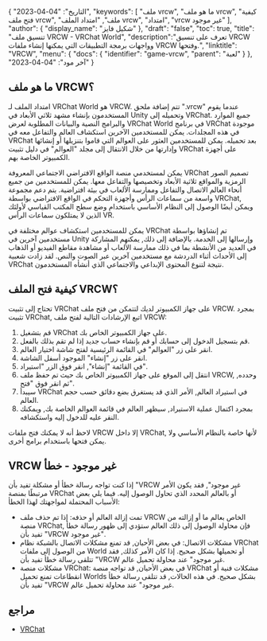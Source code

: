 {
"التاريخ": "04-04-2023",
  "keywords": [
"ملف vrcw",
"ما هو ملف vrcw",
"كيفية فتح ملف vrcw",
"ملف",
"امتداد الملف vrcw",
"امتداد",
"vrcw غير موجود"
],
  "author": {
"display_name": "شكيل فايز"
},
"draft": "false",
"toc": true,
"title": "تنسيق ملف VRCW - VRChat World",
  "description":"تعرف على تنسيق VRCW وواجهات برمجة التطبيقات التي يمكنها إنشاء ملفات VRCW وفتحها.",
"linktitle": "VRCW",
  "menu": {
    "docs": {
      "identifier": "game-vrcw",
"parent": "لعبة"
}
},
"آخر مود": "04-04-2023"
}

## ما هو ملف VRCW؟

امتداد الملف لـ VRChat World هو VRCW. تتم إضافة ملحق ".vrcw" عندما يقوم المستخدمون بإنشاء مشهد ثلاثي الأبعاد في Unity وتحميله إلى VRChat. جميع الموارد والبرامج النصية والبيانات المطلوبة لعرض VRChat World في برنامج VRChat موجودة في هذه المجلدات. يمكن للمستخدمين الآخرين استكشاف العالم والتفاعل معه في VRChat بعد تحميله. يمكن للمستخدمين العثور على العوالم التي قاموا بتنزيلها أو إنشائها وإدارتها من خلال الانتقال إلى مجلد "العوالم" في دليل تثبيت VRChat على أجهزة الكمبيوتر الخاصة بهم.

يمكن لمستخدمي منصة الواقع الافتراضي الاجتماعي المعروفة VRChat تصميم الصور الرمزية والمواقع ثلاثية الأبعاد وتخصيصها والتفاعل معها. يمكن للمستخدمين من جميع أنحاء العالم الاتصال والتفاعل وممارسة الألعاب في بيئة افتراضية. يتم دعم مجموعة واسعة من سماعات الرأس وأجهزة التحكم في الواقع الافتراضي بواسطة VRChat, ويمكن أيضًا الوصول إلى النظام الأساسي باستخدام وضع سطح المكتب القياسي لأولئك الذين لا يمتلكون سماعات الرأس VR.

يمكن للمستخدمين استكشاف عوالم مختلفة في VRChat تم إنشاؤها بواسطة مستخدمين آخرين في Unity وإرسالها إلى الخدمة. بالإضافة إلى ذلك, يمكنهم المشاركة في العديد من الأنشطة بما في ذلك ممارسة الألعاب أو مشاهدة مقاطع الفيديو أو الذهاب إلى الأحداث أثناء الدردشة مع مستخدمين آخرين عبر الصوت والنص. لقد زادت شعبية VRChat نتيجة لتنوع المحتوى الإبداعي والاجتماعي الذي أنشأه المستخدمون.

## كيفية فتح الملف VRCW؟

تحتاج إلى تثبيت VRChat على جهاز الكمبيوتر لديك لتتمكن من فتح ملف VRCW. بمجرد تثبيت VRChat, اتبع الإرشادات التالية لفتح ملف VRCW:

1. قم بتشغيل VRChat على جهاز الكمبيوتر الخاص بك.
2. قم بتسجيل الدخول إلى حسابك أو قم بإنشاء حساب جديد إذا لم تقم بذلك بالفعل.
3. انقر على زر "العوالم" في القائمة الرئيسية لفتح شاشة اختيار العالم.
4. انقر على زر "إنشاء" الموجود أسفل الشاشة.
5. في القائمة "إنشاء", انقر فوق الزر "استيراد".
6. انتقل إلى الموقع على جهاز الكمبيوتر الخاص بك حيث تم حفظ ملف VRCW, وحدده, ثم انقر فوق "فتح".
7. سيبدأ VRChat في استيراد العالم, الأمر الذي قد يستغرق بضع دقائق حسب حجم العالم.
8. بمجرد اكتمال عملية الاستيراد, سيظهر العالم في قائمة العوالم الخاصة بك, ويمكنك النقر عليه للدخول إليه واستكشافه.

لاحظ أنه لا يمكنك فتح ملفات VRCW إلا داخل VRChat, لأنها خاصة بالنظام الأساسي ولا يمكن فتحها باستخدام برامج أخرى.

## VRCW غير موجود - خطأ

إذا كنت تواجه رسالة خطأ أو مشكلة تفيد بأن "VRCW غير موجود", فقد يكون الأمر مرتبطًا بمنصة VRChat أو بالعالم المحدد الذي تحاول الوصول إليه. فيما يلي بعض الأسباب المحتملة لمواجهتك لهذا الخطأ:

- تمت إزالة العالم أو حذفه: إذا تم حذف ملف VRCW الخاص بعالم ما أو إزالته من منصة VRChat, فإن محاولة الوصول إلى ذلك العالم ستؤدي إلى ظهور رسالة خطأ تفيد بأن "VRCW غير موجود".
- مشكلات الاتصال: في بعض الأحيان, قد تمنع مشكلات الاتصال بالشبكة نظام VRChat من الوصول إلى ملفات World أو تحميلها بشكل صحيح. إذا كان الأمر كذلك, فقد تتلقى رسالة خطأ تفيد بأن "VRCW غير موجود" عند محاولة تحميل عالم.
- مشكلات منصة VRChat: في بعض الأحيان, قد تواجه منصة VRChat مشكلات فنية أو انقطاعات تمنع تحميل Worlds بشكل صحيح. في هذه الحالات, قد تتلقى رسالة خطأ تفيد بأن "VRCW غير موجود" عند محاولة تحميل عالم.

## مراجع
* [VRChat](https://en.wikipedia.org/wiki/VRChat)

